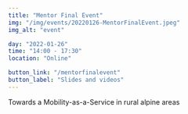 ```yaml
---
title: "Mentor Final Event"
img: "/img/events/20220126-MentorFinalEvent.jpeg"
img_alt: "event"

day: "2022-01-26"
time: "14:00 - 17:30"
location: "Online"

button_link: "/mentorfinalevent"
button_label: "Slides and videos"
---
```


Towards a Mobility-as-a-Service in rural alpine areas